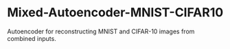 # Mixed-Autoencoder-MNIST-CIFAR10
Autoencoder for reconstructing MNIST and CIFAR-10 images from combined inputs.
